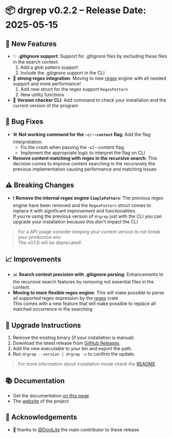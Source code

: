 # 📦 drgrep v0.2.2 – Release Date: 2025-05-15

## 🚀 New Features

- ✨ **.gitignore support**: Support for .gitignore files by excluding these files in the search context.
  1. Add a glob pattern support
  2. Include the .gitignore support in the CLI
- 🚀 **strong regex integration**: Moving to new [regex](https://crates.io/crates/regex) engine with all needed support and more performance!
  1. Add new struct for the regex support `RegexPattern`
  2. New utility functions
- 💯 **Version checker CLI**: Add command to check your installation and the current version of the program

## 🐛 Bug Fixes

- 🛠️ **Not working command for the `-c/--content` flag**: Add the flag interpretation.
  - Fix the crash when passing the -c/--content flag.
  - Implement the appropriate logic to interpret the flag on CLI
- **Remove content matching with regex in the recursive search**: This decision comes to improve content searching in the recursively the previous implementation causing performance and matching issues

## ⚠️ Breaking Changes

- ❗ **Remove the internal regex engine `SimplePattern`**: The previous regex engine have been removed and the `RegexPattern` struct comes to replace it with significant improvement and functionalities.  
If you're using the previous version of `drgrep` just with the CLI you can upgrade your installation because this don't impact the CLI

> For a API usage consider keeping your current version to not break your production env  
The v0.1.0 will be deprecated!

## 📈 Improvements

- 📊 **Search context precision with .gitignore parsing**: Enhancements to the recursive search features by removing not essential files in the context.
- **Moving to more flexible regex engine**: This will make possible to parse all supported regex expression by the [regex](https://crates.io/crates/regex) crate  
This comes with a new feature that will make possible to replace all matched occurrence in the searching

## 🔄 Upgrade Instructions

1. Remove the existing binary (if your installation is manual).
2. Download the latest release from [GitHub Releases](https://github.com/DoniLite/drgrep/releases).
3. Add the new executable to your bin and export the path.
4. Run `drgrep --version | drgrep -v` to confirm the update.

> For more information about installation mode check the [README](https://github.com/DoniLite/drgrep#%EF%B8%8F-installation)

## 📚 Documentation

- Get the documentation [on this page](https://github.com/DoniLite/drgrep#)
- The [website](https://donilite.github.io/drgrep/) of the project

## 🙌 Acknowledgements

- 👏 thanks to [@DoniLite](https://github.com/DoniLite) the main contributor to these release
